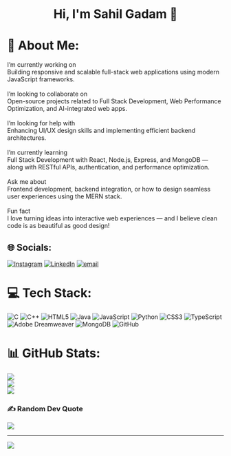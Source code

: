 <h1 align="center">Hi, I'm Sahil Gadam 👋</h1>

# 💫 About Me:
I’m currently working on  <br>Building responsive and scalable full-stack web applications using modern JavaScript frameworks.<br><br>I’m looking to collaborate on  <br>Open-source projects related to Full Stack Development, Web Performance Optimization, and AI-integrated web apps.<br><br>I’m looking for help with  <br>Enhancing UI/UX design skills and implementing efficient backend architectures.<br><br>I’m currently learning  <br>Full Stack Development with React, Node.js, Express, and MongoDB — along with RESTful APIs, authentication, and performance optimization.<br><br>Ask me about  <br>Frontend development, backend integration, or how to design seamless user experiences using the MERN stack.<br><br> Fun fact  <br>I love turning ideas into interactive web experiences — and I believe clean code is as beautiful as good design!<br>


## 🌐 Socials:
[![Instagram](https://img.shields.io/badge/Instagram-%23E4405F.svg?logo=Instagram&logoColor=white)](https://instagram.com/sahil_gadam07) [![LinkedIn](https://img.shields.io/badge/LinkedIn-%230077B5.svg?logo=linkedin&logoColor=white)](https://linkedin.com/in/Sahil%20Gadam) [![email](https://img.shields.io/badge/Email-D14836?logo=gmail&logoColor=white)](mailto:sahilgadam07@gmail.com ) 

# 💻 Tech Stack:
![C](https://img.shields.io/badge/c-%2300599C.svg?style=for-the-badge&logo=c&logoColor=white) ![C++](https://img.shields.io/badge/c++-%2300599C.svg?style=for-the-badge&logo=c%2B%2B&logoColor=white) ![HTML5](https://img.shields.io/badge/html5-%23E34F26.svg?style=for-the-badge&logo=html5&logoColor=white) ![Java](https://img.shields.io/badge/java-%23ED8B00.svg?style=for-the-badge&logo=openjdk&logoColor=white) ![JavaScript](https://img.shields.io/badge/javascript-%23323330.svg?style=for-the-badge&logo=javascript&logoColor=%23F7DF1E) ![Python](https://img.shields.io/badge/python-3670A0?style=for-the-badge&logo=python&logoColor=ffdd54) ![CSS3](https://img.shields.io/badge/css3-%231572B6.svg?style=for-the-badge&logo=css3&logoColor=white) ![TypeScript](https://img.shields.io/badge/typescript-%23007ACC.svg?style=for-the-badge&logo=typescript&logoColor=white) ![Adobe Dreamweaver](https://img.shields.io/badge/Adobe%20Dreamweaver-FF61F6.svg?style=for-the-badge&logo=Adobe%20Dreamweaver&logoColor=white) ![MongoDB](https://img.shields.io/badge/MongoDB-%234ea94b.svg?style=for-the-badge&logo=mongodb&logoColor=white) ![GitHub](https://img.shields.io/badge/github-%23121011.svg?style=for-the-badge&logo=github&logoColor=white)
# 📊 GitHub Stats:
![](https://github-readme-stats.vercel.app/api?username=sahilgadam&theme=dark&hide_border=false&include_all_commits=true&count_private=false)<br/>
![](https://nirzak-streak-stats.vercel.app/?user=sahilgadam&theme=dark&hide_border=false)<br/>
![](https://github-readme-stats.vercel.app/api/top-langs/?username=sahilgadam&theme=dark&hide_border=false&include_all_commits=true&count_private=false&layout=compact)

### ✍️ Random Dev Quote
![](https://quotes-github-readme.vercel.app/api?type=horizontal&theme=radical)

---
[![](https://visitcount.itsvg.in/api?id=sahilgadam&icon=0&color=0)](https://visitcount.itsvg.in)
